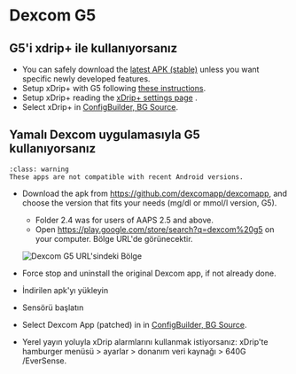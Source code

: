 # Dexcom G5

## G5'i xdrip+ ile kullanıyorsanız

-   You can safely download the [latest APK (stable)](https://xdrip-plus-updates.appspot.com/stable/xdrip-plus-latest.apk) unless you want specific newly developed features.
-   Setup xDrip+ with G5 following [these instructions](https://navid200.github.io/xDrip/docs/G5-Recommended-Settings.html).
-   Setup xDrip+ reading the [xDrip+ settings page](../Configuration/xdrip.md) .
-   Select xDrip+ in [ConfigBuilder, BG Source](../Configuration/Config-Builder.md#bg-source).

## Yamalı Dexcom uygulamasıyla G5 kullanıyorsanız

```{admonition} Legacy apps
:class: warning
These apps are not compatible with recent Android versions.  
```

-   Download the apk from <https://github.com/dexcomapp/dexcomapp>, and choose the version that fits your needs (mg/dl or mmol/l version, G5).

    -   Folder 2.4 was for users of AAPS 2.5 and above.
    -   Open <https://play.google.com/store/search?q=dexcom%20g5> on your computer. Bölge URL'de görünecektir.

    ![Dexcom G5 URL'sindeki Bölge](../images/DexcomG5regionURL.PNG)

-   Force stop and uninstall the original Dexcom app, if not already done.

-   İndirilen apk'yı yükleyin

-   Sensörü başlatın

- Select Dexcom App (patched) in in [ConfigBuilder, BG Source](../Configuration/Config-Builder.md#bg-source).

-   Yerel yayın yoluyla xDrip alarmlarını kullanmak istiyorsanız: xDrip'te hamburger menüsü > ayarlar > donanım veri kaynağı > 640G /EverSense.
